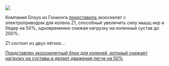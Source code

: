 <!--2025-07-27 10:47:27-->
<div class="yb">
  <div class="rss habr"><img src="https://habrastorage.org/getpro/habr/upload_files/8be/9a5/389/8be9a53892a373f9d88cd33f664f75a8.jpg" /><p>Компания Dnsys из Гонконга <a href="https://www.kickstarter.com/projects/dnsys/dnsys-z1-knee-exoskeleton-defy-gravity-go-beyond" rel="noopener noreferrer nofollow">представила </a>экзоскелет с электроприводом для колена Z1, способный увеличить силу мышц икр и бёдер на 50%, одновременно снижая нагрузку на коленный сустав до 200%. </p><p>Z1 состоит из двух лёгких... <p class="titl"><a href="https://habr.com/ru/news/931450/?utm_source=habrahabr&utm_medium=rss&utm_campaign=931450">Представлен экзоскелетный блок для коленей, который снижает нагрузку на суставы и делает движения легче на 50%</a></p></div>
</div>

